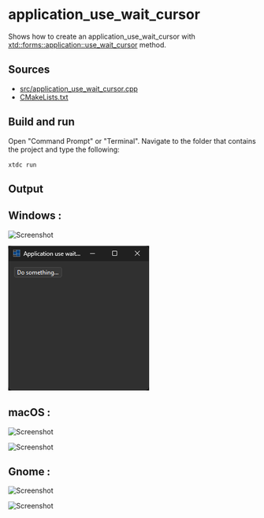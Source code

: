 # application_use_wait_cursor

Shows how to create an application_use_wait_cursor with  [xtd::forms::application::use_wait_cursor](https://gammasoft71.github.io/xtd/reference_guides/latest/classxtd_1_1forms_1_1use__wait__cursor.html) method.

## Sources

* [src/application_use_wait_cursor.cpp](src/application_use_wait_cursor.cpp)
* [CMakeLists.txt](CMakeLists.txt)

## Build and run

Open "Command Prompt" or "Terminal". Navigate to the folder that contains the project and type the following:

```shell
xtdc run
```

## Output

## Windows :

![Screenshot](../../../../docs/pictures/examples/application_use_wait_cursor_w.png)

![Screenshot](../../../../docs/pictures/examples/application_use_wait_cursor_wd.png)

## macOS :

![Screenshot](../../../../docs/pictures/examples/application_use_wait_cursor_m.png)

![Screenshot](../../../../docs/pictures/examples/application_use_wait_cursor_md.png)

## Gnome :

![Screenshot](../../../../docs/pictures/examples/application_use_wait_cursor_g.png)

![Screenshot](../../../../docs/pictures/examples/application_use_wait_cursor_gd.png)
